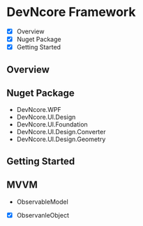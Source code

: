 # DevNcore Framework

- [x] Overview
- [x] Nuget Package
- [x] Getting Started

## Overview

## Nuget Package
- DevNcore.WPF
- DevNcore.UI.Design
- DevNcore.UI.Foundation
- DevNcore.UI.Design.Converter
- DevNcore.UI.Design.Geometry

## Getting Started

## MVVM
- ObservableModel
- [x] ObservanleObject
